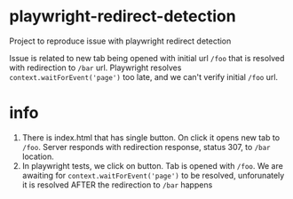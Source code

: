 # playwright-redirect-detection
Project to reproduce issue with playwright redirect detection

Issue is related to new tab being opened with initial url `/foo` that is resolved with redirection to `/bar` url.
Playwright resolves `context.waitForEvent('page')` too late, and we can't verify initial `/foo` url.

# info
1. There is index.html that has single button. On click it opens new tab to `/foo`. Server responds with redirection response, status 307, to `/bar` location.
2. In playwright tests, we click on button. Tab is opened with `/foo`. We are awaiting for `context.waitForEvent('page')` to be resolved, unforunately it is resolved AFTER the redirection to `/bar` happens
